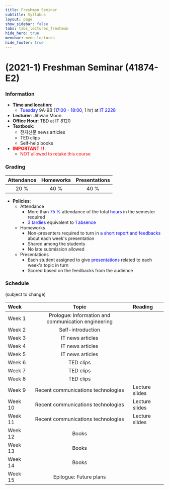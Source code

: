 ```yaml
---
title: Freshman Seminar
subtitle: Syllabus
layout: page
show_sidebar: false
tabs: tabs_lectures_freshman
hide_hero: true
menubar: menu_lectures
hide_footer: true
---
```


# (2021-1) Freshman Seminar (41874-E2)

### Information
* __Time and location__:
    * <span style="color:blue">Tuesday</span> 9A-9B (<span style="color:blue">17:00 - 18:00</span>, 1 hr) at <span style="color:blue">IT 2228</span>
* __Lecturer__: Jihwan Moon
* __Office Hour__: TBD at IT 8120
* __Textbook__:
    * 전자신문 news articles
    * TED clips
    * Self-help books
* __<span style="color:red">IMPORTANT ! !</span>__:
    * <span style="color:red">NOT allowed to retake this course</span>

### Grading

| Attendance | Homeworks | Presentations |
|:---:|:---:|:---:|
| 20 % | 40 % | 40 % |

* __Policies__:
    * Attendance
        * More than <span style="color:blue">75 %</span> attendance of the total <span style="color:blue">hours</span> in the semester required
        * <span style="color:blue">3 tardies</span> equivalent to <span style="color:blue">1 absence</span>
    * Homeworks
        * Non-presenters required to turn in <span style="color:blue">a short report and feedbacks</span> about each week's presentation
        * Shared among the students
        * No late submission allowed
    * Presentations
        * Each student assigned to give <span style="color:blue">presentations</span> related to each week's topic in turn
        * Scored based on the feedbacks from the audience

### Schedule
(subject to change)

| Week | Topic | Reading |
|:---|:---:|:---|
| Week 1 | Prologue: Information and communication engineering |  |
| Week 2 | Self-introduction |  |
| Week 3 | IT news articles |  |
| Week 4 | IT news articles |  |
| Week 5 | IT news articles |  |
| Week 6 | TED clips |  |
| Week 7 | TED clips |  |
| Week 8 | TED clips |  |
| Week 9 | Recent communications technologies | Lecture slides |
| Week 10 | Recent communications technologies | Lecture slides |
| Week 11 | Recent communications technologies | Lecture slides |
| Week 12 | Books |  |
| Week 13 | Books |  |
| Week 14 | Books |  |
| Week 15 | Epilogue: Future plans |  |